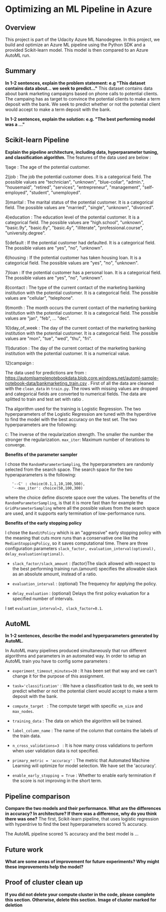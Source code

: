 # Optimizing an ML Pipeline in Azure

## Overview
This project is part of the Udacity Azure ML Nanodegree.
In this project, we build and optimize an Azure ML pipeline using the Python SDK and a provided Scikit-learn model.
This model is then compared to an Azure AutoML run.

## Summary
**In 1-2 sentences, explain the problem statement: e.g "This dataset contains data about... we seek to predict..."**
This dataset contains data about bank marketing campaigns based on phone calls to potential clients. The campaing has as target to
convince the potential clients to make a term deposit with the bank. We seek to predict whether or not the potential client would 
accept to make a term deposit with the bank.


**In 1-2 sentences, explain the solution: e.g. "The best performing model was a ..."**

## Scikit-learn Pipeline
**Explain the pipeline architecture, including data, hyperparameter tuning, and classification algorithm.**
The features of the data used are below : 

1)age : The age of the potential customer.

2)job : The job the potential customer does. It is a categorical field. The possible values are "technician", "unknown", "blue-collar", "admin.", "housemaid", "retired", "services", "entrepreneur", "management", "self-employed", "student", "unemployed".

3)marital : The marital status of the potential customer. It is a categorical field. The possible values are "married", "single", "unknown", "divorced".

4)education : The education level of the potential customer. It is a categorical field. The possible values are "high.school", "unknown", "basic.9y", "basic.6y", "basic.4y", "illiterate", "professional.course", "university.degree".

5)default : If the potential customer had defaulted. It is a categorical field. The possible values are "yes", "no", "unknown".

6)housing : If the potential customer has taken housing loan. It is a categorical field. The possible values are "yes", "no", "unknown".

7)loan : If the potential customer has a personal loan. It is a categorical field. The possible values are "yes", "no", "unknown".

8)contact : The type of the current contact of the marketing banking institution with the potential customer. It is a categorical field. The possible values are "cellular", "telephone".

9)month : The month occurs the current contact of the marketing banking institution with the potential customer. It is a categorical field. The possible values are "jan", "feb", ... "dec".

10)day_of_week : The day of the current contact of the marketing banking institution with the potential customer. It is a categorical field. The possible values are "mon", "tue", "wed", "thu", "fri".

11)duration : The day of the current contact of the marketing banking institution with the potential customer. It is a numerical value.

12)campaign : 

The data used for predictions are from : https://automlsamplenotebookdata.blob.core.windows.net/automl-sample-notebook-data/bankmarketing_train.csv .
First of all the data are cleaned with the ```clean_data``` in ```train.py```. The rows with missing values are dropped and categorical fields are converted to numerical fields. The data are splitted to train and test set with ratio . 

Tha algorithm used for the training is Logistic Regression. The two hyperparameters of the Logistic Regression are tuned with the hyperdrive to find the model with the best accuracy on the test set.  The two hyperparameters are the following:

```C```: The inverse of the reqularization strength. The smaller the number the stronger the regularization.
```max_iter```: Maximum number of iterations to converge. 


**Benefits of the parameter sampler**

I chose the ```RandomParameterSampling```, the hyperparameters are randomly selected from the search space. The search space for the two hyperaparameters is the following:

```
   '--C' : choice(0.1,1,10,100,500),
   '--max_iter': choice(50,100,300)
```
where the choice define discrete space over the values. The benefits of the ```RandomParameterSampling```, is that it is more fast than for example the ```GridParameterSampling``` where all the possible values from the search space are used, and it supports early termination of low-performance runs.

**Benefits of the early stopping policy**

I chose the ```BanditPolicy``` which is an "aggressive" early stopping policy with the meaning that cuts more runs than a conservative one like the ```MedianStoppingPolicy```, so it saves computational time. There are three configuration parameters ```slack_factor, evaluation_interval(optional), delay_evaluation(optional)```. 
* ```slack_factor/slack_amount``` : (factor)The slack allowed with respect to the best performing training run.(amount) specifies the allowable slack as an absolute amount, instead of a ratio.

* ```evaluation_interval``` : (optional) The frequency for applying the policy.

* ```delay_evaluation``` : (optional) Delays the first policy evaluation for a specified number of intervals.

I set ```evaluation_interval=2, slack_factor=0.1```.

## AutoML
**In 1-2 sentences, describe the model and hyperparameters generated by AutoML.**

In AutoML many pipelines produced simultaneously that run different algorithms and parameters in an automated way. 
In order to setup an AutoML train you have to config some parameters : 

* ```experiment_timeout_minutes=30``` : It has been set that way and we can't change it for the purpose of this assignment.

* ```task='classification'``` : We have a classification task to do, we seek to predict whether or not the potential client would accept to make a term deposit with the bank.

* ```compute_target ``` : The compute target with specific ```vm_size``` and ```max_nodes```.

* ```training_data``` : The data on which the algorithm will be trained.

* ```label_column_name``` : The name of the column that contains the labels of the train data.

* ```n_cross_validations=3 ``` : It is how many cross validations to perform when user validation data is not specified. 

* ```primary_metric = 'accuracy'``` : The metric that Automated Machine Learning will optimize for model selection. We have set the 'accuracy'.

* ```enable_early_stopping = True``` : Whether to enable early termination if the score is not improving in the short term. 


## Pipeline comparison
**Compare the two models and their performance. What are the differences in accuracy? In architecture? If there was a difference, why do you think there was one?**
The first, Scikit-learn pipeline, that uses logistic regression with hyperdrive to find the best hyperparameters scored % accuracy.

The AutoML pipeline scored % accuracy and the best model is ...






## Future work
**What are some areas of improvement for future experiments? Why might these improvements help the model?**

## Proof of cluster clean up
**If you did not delete your compute cluster in the code, please complete this section. Otherwise, delete this section.**
**Image of cluster marked for deletion**

